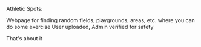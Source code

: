 Athletic Spots:

Webpage for finding random fields, playgrounds, areas, etc. where you can do some exercise
User uploaded, Admin verified for safety

That's about it
